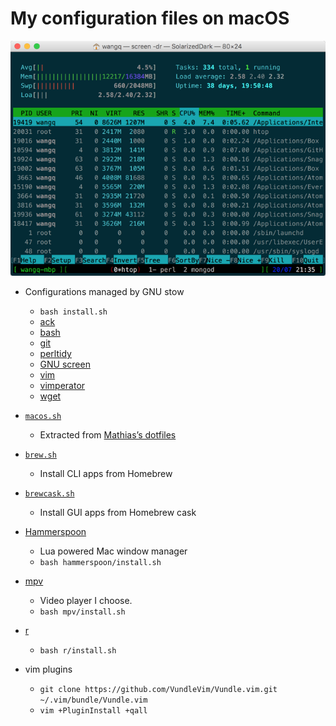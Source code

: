 # My configuration files on macOS

![Screenshot of a terminal window](images/screen.png)

* Configurations managed by GNU stow
    * `bash install.sh`
    * [ack](stow-ack/.ackrc)
    * [bash](stow-bash/)
    * [git](stow-git/)
    * [perltidy](stow-perltidy/.perltidyrc)
    * [GNU screen](stow-screen/.screenrc)
    * [vim](stow-vim/.vimrc)
    * [vimperator](stow-vimperator/.vimperatorrc)
    * [wget](stow-wget/.wgetrc)

* [`macos.sh`](macos.sh)
    * Extracted from [Mathias’s dotfiles](https://github.com/mathiasbynens/dotfiles/blob/master/.macos)
* [`brew.sh`](brew.sh)
    * Install CLI apps from Homebrew
* [`brewcask.sh`](brewcask.sh)
    * Install GUI apps from Homebrew cask

* [Hammerspoon](hammerspoon/)
    * Lua powered Mac window manager
    * `bash hammerspoon/install.sh`
* [mpv](mpv/)
    * Video player I choose.
    * `bash mpv/install.sh`
* [r](r/)
    * `bash r/install.sh`
* vim plugins
    * `git clone https://github.com/VundleVim/Vundle.vim.git ~/.vim/bundle/Vundle.vim`
    * `vim +PluginInstall +qall`
